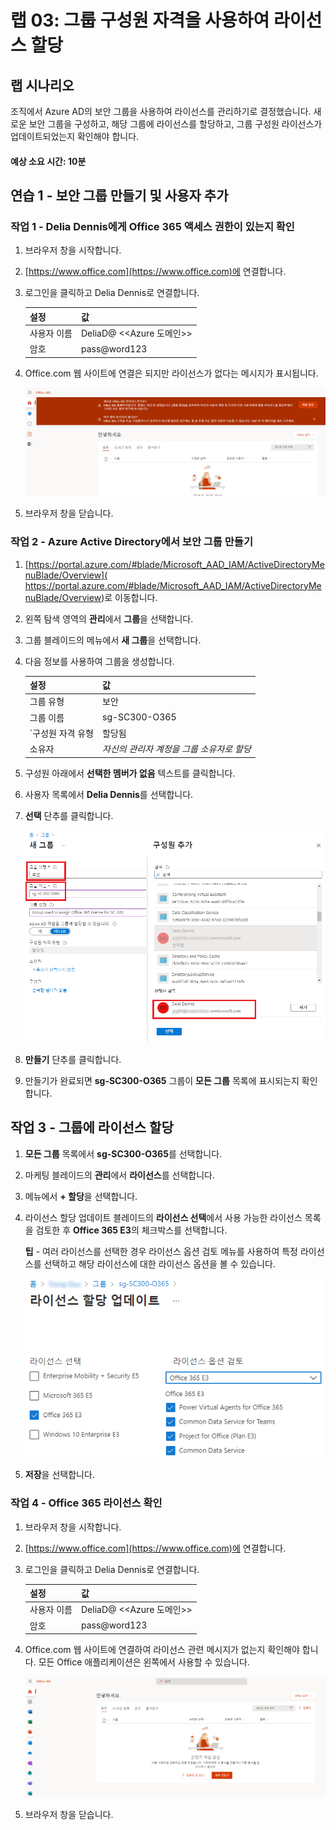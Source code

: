 ﻿---
lab:
    title: '03 - 그룹 구성원 자격을 사용하여 라이선스 할당'
    learning path: '01'
    module: '모듈 02 - ID 생성, 구성 및 관리'
---

# 랩 03: 그룹 구성원 자격을 사용하여 라이선스 할당

## 랩 시나리오

조직에서 Azure AD의 보안 그룹을 사용하여 라이선스를 관리하기로 결정했습니다. 새로운 보안 그룹을 구성하고, 해당 그룹에 라이선스를 할당하고, 그룹 구성원 라이선스가 업데이트되었는지 확인해야 합니다.

#### 예상 소요 시간: 10분

## 연습 1 - 보안 그룹 만들기 및 사용자 추가

### 작업 1 - Delia Dennis에게 Office 365 액세스 권한이 있는지 확인

1. 브라우저 창을 시작합니다.
2. [https://www.office.com](https://www.office.com)에 연결합니다.
3. 로그인을 클릭하고 Delia Dennis로 연결합니다.

    | **설정**| **값**|
    | :--- | :--- |
    | 사용자 이름 | DeliaD@ <<Azure 도메인>>|
    | 암호| pass@word123|

4. Office.com 웹 사이트에 연결은 되지만 라이선스가 없다는 메시지가 표시됩니다.

    ![Delia Dennis로 로그인한 Office.com 웹 사이트의 화면 이미지. 라이선스가 할당되어 있지 않아 Office 애플리케이션을 사용할 수 없습니다.](./media/delia-no-office-license.png)
    
5. 브라우저 창을 닫습니다.

### 작업 2 - Azure Active Directory에서 보안 그룹 만들기

1. [https://portal.azure.com/#blade/Microsoft_AAD_IAM/ActiveDirectoryMenuBlade/Overview]( https://portal.azure.com/#blade/Microsoft_AAD_IAM/ActiveDirectoryMenuBlade/Overview)로 이동합니다.

2. 왼쪽 탐색 영역의 **관리**에서 **그룹**을 선택합니다.
3. 그룹 블레이드의 메뉴에서 **새 그룹**을 선택합니다.
4. 다음 정보를 사용하여 그룹을 생성합니다.

    | **설정**| **값**|
    | :--- | :--- |
    | 그룹 유형| 보안|
    | 그룹 이름| sg-SC300-O365|
    | `구성원 자격 유형| 할당됨|
    | 소유자| *자신의 관리자 계정을 그룹 소유자로 할당*|

5. 구성원 아래에서 **선택한 멤버가 없음** 텍스트를 클릭합니다.
6. 사용자 목록에서 **Delia Dennis**를 선택합니다.
7. **선택** 단추를 클릭합니다.

    ![그룹 유형, 그룹 이름, 소유자 및 구성원이 강조 표시된 새 그룹 블레이드를 보여주는 화면 이미지](./media/lp1-mod2-create-group.png)

8. **만들기** 단추를 클릭합니다.
9. 만들기가 완료되면 **sg-SC300-O365** 그룹이 **모든 그룹** 목록에 표시되는지 확인합니다.

## 작업 3 - 그룹에 라이선스 할당

1. **모든 그룹** 목록에서 **sg-SC300-O365**를 선택합니다.
2. 마케팅 블레이드의 **관리**에서 **라이선스**를 선택합니다.
3. 메뉴에서 **+ 할당**을 선택합니다.
4. 라이선스 할당 업데이트 블레이드의 **라이선스 선택**에서 사용 가능한 라이선스 목록을 검토한 후 **Office 365 E3**의 체크박스를 선택합니다.

    **팁** - 여러 라이선스를 선택한 경우 라이선스 옵션 검토 메뉴를 사용하여 특정 라이선스를 선택하고 해당 라이선스에 대한 라이선스 옵션을 볼 수 있습니다.

    ![선택된 라이선스와 그룹에 할당된 라이선스를 보여주는 화면 이미지. 여러 선택 옵션을 표시하는 라이선스 검토 메뉴도 선택되어 있습니다.](./media/lp1-mod2-assign-license-group.png)

6. **저장**을 선택합니다.

### 작업 4 - Office 365 라이선스 확인

1. 브라우저 창을 시작합니다.
2. [https://www.office.com](https://www.office.com)에 연결합니다.
3. 로그인을 클릭하고 Delia Dennis로 연결합니다.

    | **설정**| **값**|
    | :--- | :--- |
    | 사용자 이름 | DeliaD@ <<Azure 도메인>>|
    | 암호| pass@word123|

4. Office.com 웹 사이트에 연결하여 라이선스 관련 메시지가 없는지 확인해야 합니다. 모든 Office 애플리케이션은 왼쪽에서 사용할 수 있습니다.

    ![Delia Dennis로 로그인한 Office.com 웹 사이트의 화면 이미지. 라이선스가 할당되었으므로 Office 애플리케이션을 사용할 수 있습니다.](./media/delia-office-license.png)
    
5. 브라우저 창을 닫습니다.
    
